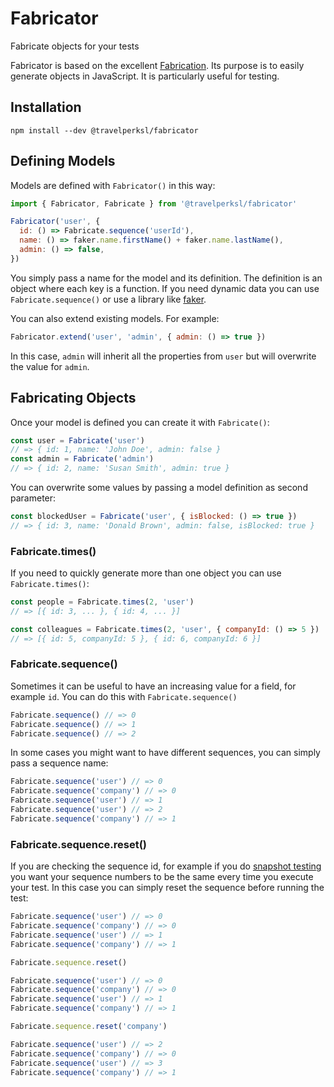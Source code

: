 # Fabricator

Fabricate objects for your tests

Fabricator is based on the excellent
[Fabrication](https://www.fabricationgem.org/). Its purpose is to easily
generate objects in JavaScript. It is particularly useful for testing.

## Installation

`npm install --dev @travelperksl/fabricator`

## Defining Models

Models are defined with `Fabricator()` in this way:

```js
import { Fabricator, Fabricate } from '@travelperksl/fabricator'

Fabricator('user', {
  id: () => Fabricate.sequence('userId'),
  name: () => faker.name.firstName() + faker.name.lastName(),
  admin: () => false,
})
```

You simply pass a name for the model and its definition. The definition is an
object where each key is a function. If you need dynamic data you can use
`Fabricate.sequence()` or use a library like
[faker](https://www.npmjs.com/package/faker).

You can also extend existing models. For example:

```js
Fabricator.extend('user', 'admin', { admin: () => true })
```

In this case, `admin` will inherit all the properties from `user` but will
overwrite the value for `admin`.

## Fabricating Objects

Once your model is defined you can create it with `Fabricate()`:

```js
const user = Fabricate('user')
// => { id: 1, name: 'John Doe', admin: false }
const admin = Fabricate('admin')
// => { id: 2, name: 'Susan Smith', admin: true }
```

You can overwrite some values by passing a model definition as second parameter:

```js
const blockedUser = Fabricate('user', { isBlocked: () => true })
// => { id: 3, name: 'Donald Brown', admin: false, isBlocked: true }
```

### Fabricate.times()

If you need to quickly generate more than one object you can use
`Fabricate.times()`:

```js
const people = Fabricate.times(2, 'user')
// => [{ id: 3, ... }, { id: 4, ... }]

const colleagues = Fabricate.times(2, 'user', { companyId: () => 5 })
// => [{ id: 5, companyId: 5 }, { id: 6, companyId: 6 }]
```

### Fabricate.sequence()

Sometimes it can be useful to have an increasing value for a field, for example
`id`. You can do this with `Fabricate.sequence()`

```js
Fabricate.sequence() // => 0
Fabricate.sequence() // => 1
Fabricate.sequence() // => 2
```

In some cases you might want to have different sequences, you can simply pass a
sequence name:

```js
Fabricate.sequence('user') // => 0
Fabricate.sequence('company') // => 0
Fabricate.sequence('user') // => 1
Fabricate.sequence('user') // => 2
Fabricate.sequence('company') // => 1
```

### Fabricate.sequence.reset()

If you are checking the sequence id, for example if you do
[snapshot testing](https://facebook.github.io/jest/docs/en/snapshot-testing.html)
you want your sequence numbers to be the same every time you execute your test.
In this case you can simply reset the sequence before running the test:

```js
Fabricate.sequence('user') // => 0
Fabricate.sequence('company') // => 0
Fabricate.sequence('user') // => 1
Fabricate.sequence('company') // => 1

Fabricate.sequence.reset()

Fabricate.sequence('user') // => 0
Fabricate.sequence('company') // => 0
Fabricate.sequence('user') // => 1
Fabricate.sequence('company') // => 1

Fabricate.sequence.reset('company')

Fabricate.sequence('user') // => 2
Fabricate.sequence('company') // => 0
Fabricate.sequence('user') // => 3
Fabricate.sequence('company') // => 1
```
